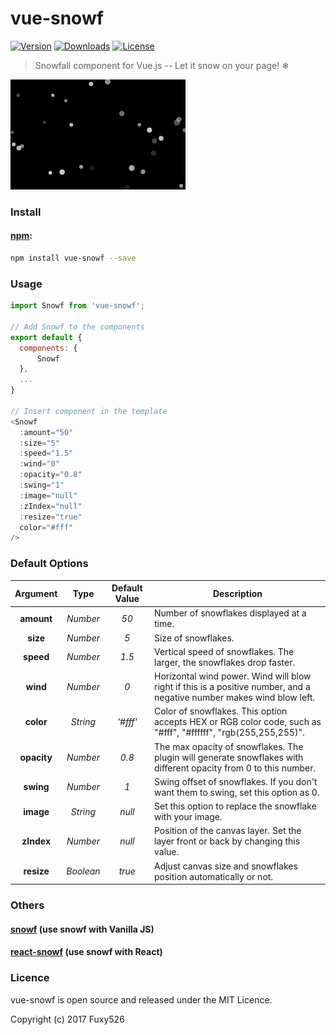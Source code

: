 # vue-snowf
<p>
  <a href="https://www.npmjs.com/package/vue-snowf"><img src="https://img.shields.io/npm/v/vue-snowf.svg" alt="Version"></a>
  <a href="https://www.npmjs.com/package/vue-snowf"><img src="https://img.shields.io/npm/dt/vue-snowf.svg" alt="Downloads"></a>
  <a href="https://www.npmjs.com/package/vue-snowf"><img src="https://img.shields.io/npm/l/vue-snowf.svg" alt="License"></a>
</p>

> Snowfall component for Vue.js -- Let it snow on your page! ❄

![](preview.gif)

### Install

#### [npm](https://www.npmjs.com/package/vue-snowf):

```bash
npm install vue-snowf --save
```

### Usage
```js
import Snowf from 'vue-snowf';

// Add Snowf to the components
export default {
  components: {
	  Snowf
  },
  ...
}

// Insert component in the template
<Snowf
  :amount="50"
  :size="5"
  :speed="1.5"
  :wind="0"
  :opacity="0.8"
  :swing="1"
  :image="null"
  :zIndex="null"
  :resize="true"
  color="#fff"
/>
```

### Default Options

Argument | Type | Default Value | Description
:---: | :---: | :---: | ---
**amount** | *Number* | *50* | Number of snowflakes displayed at a time.
**size** | *Number* | *5* | Size of snowflakes.
**speed** | *Number* | *1.5* | Vertical speed of snowflakes. The larger, the snowflakes drop faster.
**wind** | *Number* | *0* | Horizontal wind power. Wind will blow right if this is a positive number, and a negative number makes wind blow left.
**color** | *String* | *'#fff'* | Color of snowflakes. This option accepts HEX or RGB color code, such as "#fff", "#ffffff", "rgb(255,255,255)".
**opacity** | *Number* | *0.8* | The max opacity of snowflakes. The plugin will generate snowflakes with different opacity from 0 to this number.
**swing** | *Number* | *1* | Swing offset of snowflakes. If you don't want them to swing, set this option as 0.
**image** | *String* | *null* | Set this option to replace the snowflake with your image.
**zIndex** | *Number* | *null* | Position of the canvas layer. Set the layer front or back by changing this value.
**resize** | *Boolean* | *true* | Adjust canvas size and snowflakes position automatically or not.

### Others

#### [snowf](https://github.com/Fuxy526/snowf.git) (use snowf with Vanilla JS)

#### [react-snowf](https://github.com/Fuxy526/react-snowf.git) (use snowf with React)

### Licence

vue-snowf is open source and released under the MIT Licence.

Copyright (c) 2017 Fuxy526